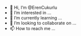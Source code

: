 - 👋 Hi, I’m @ErenCukurlu
- 👀 I’m interested in ...
- 🌱 I’m currently learning ...
- 💞️ I’m looking to collaborate on ...
- 📫 How to reach me ...

<!---
ErenCukurlu/ErenCukurlu is a ✨ special ✨ repository because its `README.md` (this file) appears on your GitHub profile.
You can click the Preview link to take a look at your changes.
--->
